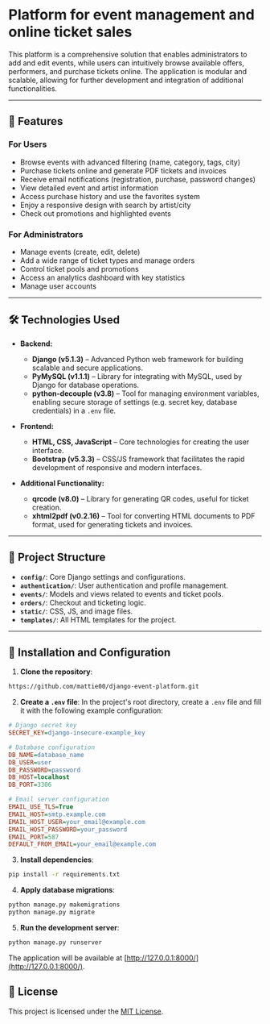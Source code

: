 # Platform for event management and online ticket sales

This platform is a comprehensive solution that enables administrators to add and edit events, while users can intuitively browse available offers, performers, and purchase tickets online. The application is modular and scalable, allowing for further development and integration of additional functionalities.

---

## 🚀 Features

### For Users

- Browse events with advanced filtering (name, category, tags, city)
- Purchase tickets online and generate PDF tickets and invoices
- Receive email notifications (registration, purchase, password changes)
- View detailed event and artist information
- Access purchase history and use the favorites system
- Enjoy a responsive design with search by artist/city
- Check out promotions and highlighted events

### For Administrators

- Manage events (create, edit, delete)
- Add a wide range of ticket types and manage orders
- Control ticket pools and promotions
- Access an analytics dashboard with key statistics
- Manage user accounts

---

## 🛠️ Technologies Used

- **Backend:**
  - **Django (v5.1.3)** – Advanced Python web framework for building scalable and secure applications.
  - **PyMySQL (v1.1.1)** – Library for integrating with MySQL, used by Django for database operations.
  - **python-decouple (v3.8)** – Tool for managing environment variables, enabling secure storage of settings (e.g. secret key, database credentials) in a `.env` file.

- **Frontend:**
  - **HTML, CSS, JavaScript** – Core technologies for creating the user interface.
  - **Bootstrap (v5.3.3)** – CSS/JS framework that facilitates the rapid development of responsive and modern interfaces.

- **Additional Functionality:**
  - **qrcode (v8.0)** – Library for generating QR codes, useful for ticket creation.
  - **xhtml2pdf (v0.2.16)** – Tool for converting HTML documents to PDF format, used for generating tickets and invoices.

---

## 📂 Project Structure

- **`config/`**: Core Django settings and configurations.
- **`authentication/`**: User authentication and profile management.
- **`events/`**: Models and views related to events and ticket pools.
- **`orders/`**: Checkout and ticketing logic.
- **`static/`**: CSS, JS, and image files.
- **`templates/`**: All HTML templates for the project.

---

## 📌 Installation and Configuration

1. **Clone the repository**:
```bash
https://github.com/mattie00/django-event-platform.git
```

2. **Create a `.env` file**:
In the project's root directory, create a `.env` file and fill it with the following example configuration:
```ini
# Django secret key
SECRET_KEY=django-insecure-example_key

# Database configuration
DB_NAME=database_name
DB_USER=user
DB_PASSWORD=password
DB_HOST=localhost
DB_PORT=3306

# Email server configuration
EMAIL_USE_TLS=True
EMAIL_HOST=smtp.example.com
EMAIL_HOST_USER=your_email@example.com
EMAIL_HOST_PASSWORD=your_password
EMAIL_PORT=587
DEFAULT_FROM_EMAIL=your_email@example.com
```

3. **Install dependencies**:
```bash
pip install -r requirements.txt
```

4. **Apply database migrations**:
```bash
python manage.py makemigrations
python manage.py migrate
```

5. **Run the development server**:
```bash
python manage.py runserver
```

The application will be available at [http://127.0.0.1:8000/](http://127.0.0.1:8000/).

## 📜 License

This project is licensed under the [MIT License](LICENSE).
